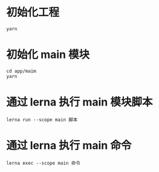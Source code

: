 # 初始化工程
```
yarn
```
# 初始化 main 模块
```
cd app/maim 
yarn
```

# 通过 lerna 执行 main 模块脚本

```
lerna run --scope main 脚本
```

# 通过 lerna 执行 main 命令

```
lerna exec --scope main 命令
```